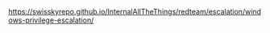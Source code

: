https://swisskyrepo.github.io/InternalAllTheThings/redteam/escalation/windows-privilege-escalation/



